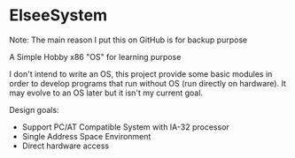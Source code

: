 ElseeSystem
===========
Note: The main reason I put this on GitHub is for backup purpose

A Simple Hobby x86 "OS" for learning purpose

I don't intend to write an OS, this project provide some basic modules in order to develop programs that run without OS (run directly on hardware). It may evolve to an OS later but it isn't my current goal.

Design goals:
  - Support PC/AT Compatible System with IA-32 processor
  - Single Address Space Environment
  - Direct hardware access

